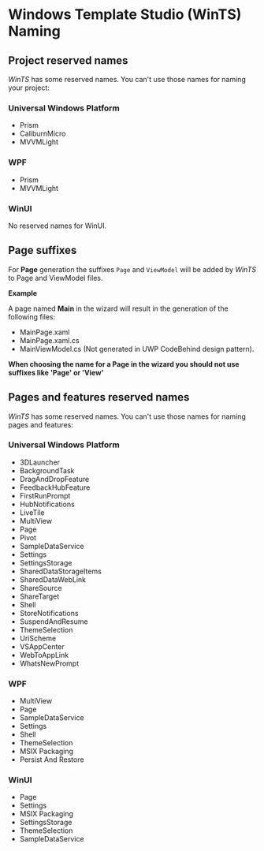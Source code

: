 # Windows Template Studio (WinTS) Naming

## Project reserved names

*WinTS* has some reserved names. You can't use those names for naming your project:

### Universal Windows Platform

- Prism
- CaliburnMicro
- MVVMLight

### WPF

- Prism
- MVVMLight

### WinUI

No reserved names for WinUI.

## Page suffixes

For **Page** generation the suffixes `Page` and `ViewModel` will be added by *WinTS* to Page and ViewModel files.

**Example**

A page named **Main** in the wizard will result in the generation of the following files:

- MainPage.xaml
- MainPage.xaml.cs
- MainViewModel.cs (Not generated in UWP CodeBehind design pattern).

**When choosing the name for a Page in the wizard you should not use suffixes like 'Page' or 'View'**

## Pages and features reserved names

*WinTS* has some reserved names. You can't use those names for naming pages and features:

### Universal Windows Platform

- 3DLauncher
- BackgroundTask
- DragAndDropFeature
- FeedbackHubFeature
- FirstRunPrompt
- HubNotifications
- LiveTile
- MultiView
- Page
- Pivot
- SampleDataService
- Settings
- SettingsStorage
- SharedDataStorageItems
- SharedDataWebLink
- ShareSource
- ShareTarget
- Shell
- StoreNotifications
- SuspendAndResume
- ThemeSelection
- UriScheme
- VSAppCenter
- WebToAppLink
- WhatsNewPrompt

### WPF

- MultiView
- Page
- SampleDataService
- Settings
- Shell
- ThemeSelection
- MSIX Packaging
- Persist And Restore

### WinUI

- Page
- Settings
- MSIX Packaging
- SettingsStorage
- ThemeSelection
- SampleDataService
